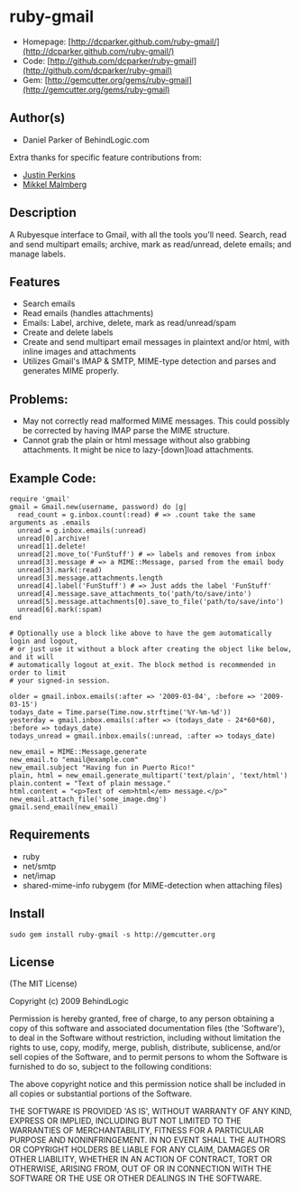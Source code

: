 # ruby-gmail

* Homepage: [http://dcparker.github.com/ruby-gmail/](http://dcparker.github.com/ruby-gmail/)
* Code: [http://github.com/dcparker/ruby-gmail](http://github.com/dcparker/ruby-gmail)
* Gem: [http://gemcutter.org/gems/ruby-gmail](http://gemcutter.org/gems/ruby-gmail)

## Author(s)

* Daniel Parker of BehindLogic.com

Extra thanks for specific feature contributions from:

  * [Justin Perkins](http://github.com/justinperkins)
  * [Mikkel Malmberg](http://github.com/mikker)


## Description

A Rubyesque interface to Gmail, with all the tools you'll need. Search, read and send multipart emails; archive, mark as read/unread, delete emails; and manage labels.

## Features

* Search emails
* Read emails (handles attachments)
* Emails: Label, archive, delete, mark as read/unread/spam
* Create and delete labels
* Create and send multipart email messages in plaintext and/or html, with inline images and attachments
* Utilizes Gmail's IMAP & SMTP, MIME-type detection and parses and generates MIME properly.

## Problems:

* May not correctly read malformed MIME messages. This could possibly be corrected by having IMAP parse the MIME structure.
* Cannot grab the plain or html message without also grabbing attachments. It might be nice to lazy-[down]load attachments.

## Example Code:

    require 'gmail'
    gmail = Gmail.new(username, password) do |g|
      read_count = g.inbox.count(:read) # => .count take the same arguments as .emails
      unread = g.inbox.emails(:unread)
      unread[0].archive!
      unread[1].delete!
      unread[2].move_to('FunStuff') # => labels and removes from inbox
      unread[3].message # => a MIME::Message, parsed from the email body
      unread[3].mark(:read)
      unread[3].message.attachments.length
      unread[4].label('FunStuff') # => Just adds the label 'FunStuff'
      unread[4].message.save_attachments_to('path/to/save/into')
      unread[5].message.attachments[0].save_to_file('path/to/save/into')
      unread[6].mark(:spam)
    end

    # Optionally use a block like above to have the gem automatically login and logout,
    # or just use it without a block after creating the object like below, and it will
    # automatically logout at_exit. The block method is recommended in order to limit
    # your signed-in session.

    older = gmail.inbox.emails(:after => '2009-03-04', :before => '2009-03-15')
    todays_date = Time.parse(Time.now.strftime('%Y-%m-%d'))
    yesterday = gmail.inbox.emails(:after => (todays_date - 24*60*60), :before => todays_date)
    todays_unread = gmail.inbox.emails(:unread, :after => todays_date)
  
    new_email = MIME::Message.generate
    new_email.to "email@example.com"
    new_email.subject "Having fun in Puerto Rico!"
    plain, html = new_email.generate_multipart('text/plain', 'text/html')
    plain.content = "Text of plain message."
    html.content = "<p>Text of <em>html</em> message.</p>"
    new_email.attach_file('some_image.dmg')
    gmail.send_email(new_email)

## Requirements

* ruby
* net/smtp
* net/imap
* shared-mime-info rubygem (for MIME-detection when attaching files)

## Install

    sudo gem install ruby-gmail -s http://gemcutter.org

## License

(The MIT License)

Copyright (c) 2009 BehindLogic

Permission is hereby granted, free of charge, to any person obtaining
a copy of this software and associated documentation files (the
'Software'), to deal in the Software without restriction, including
without limitation the rights to use, copy, modify, merge, publish,
distribute, sublicense, and/or sell copies of the Software, and to
permit persons to whom the Software is furnished to do so, subject to
the following conditions:

The above copyright notice and this permission notice shall be
included in all copies or substantial portions of the Software.

THE SOFTWARE IS PROVIDED 'AS IS', WITHOUT WARRANTY OF ANY KIND,
EXPRESS OR IMPLIED, INCLUDING BUT NOT LIMITED TO THE WARRANTIES OF
MERCHANTABILITY, FITNESS FOR A PARTICULAR PURPOSE AND NONINFRINGEMENT.
IN NO EVENT SHALL THE AUTHORS OR COPYRIGHT HOLDERS BE LIABLE FOR ANY
CLAIM, DAMAGES OR OTHER LIABILITY, WHETHER IN AN ACTION OF CONTRACT,
TORT OR OTHERWISE, ARISING FROM, OUT OF OR IN CONNECTION WITH THE
SOFTWARE OR THE USE OR OTHER DEALINGS IN THE SOFTWARE.
